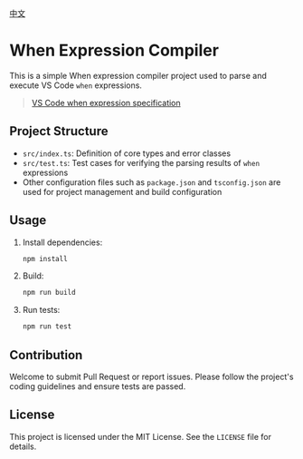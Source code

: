 [中文](README.md)


# When Expression Compiler

This is a simple When expression compiler project used to parse and execute VS Code `when` expressions.

> [VS Code when expression specification](https://code.visualstudio.com/api/references/when-clause-contexts)

## Project Structure

- `src/index.ts`: Definition of core types and error classes
- `src/test.ts`: Test cases for verifying the parsing results of `when` expressions
- Other configuration files such as `package.json` and `tsconfig.json` are used for project management and build configuration

## Usage

1. Install dependencies:
   ```bash
   npm install
   ```

2. Build:
   ```bash
   npm run build
   ```

3. Run tests:
   ```bash
   npm run test
   ```

## Contribution

Welcome to submit Pull Request or report issues. Please follow the project's coding guidelines and ensure tests are passed.

## License

This project is licensed under the MIT License. See the `LICENSE` file for details.